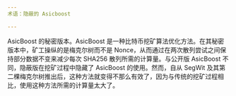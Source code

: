 ```yaml
---
术语：隐蔽的 Asicboost

---
```

AsicBoost 的秘密版本。AsicBoost 是一种比特币挖矿算法优化方法。在其秘密版本中，矿工操纵的是梅克尔树而不是 Nonce，从而通过在两次散列尝试之间保持部分数据不变来减少每次 SHA256 散列所需的计算量。与公开版 AsicBoost 不同，隐蔽版在挖矿过程中隐藏了 AsicBoost 的使用。然而，自从 SegWit 及其第二棵梅克尔树推出后，这种方法就变得不那么有效了，因为与传统的挖矿过程相比，使用这种方法所需的计算量太大了。